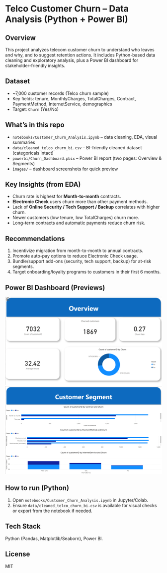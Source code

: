 # Telco Customer Churn – Data Analysis (Python + Power BI)

## Overview
This project analyzes telecom customer churn to understand who leaves and why, and to suggest retention actions. It includes Python-based data cleaning and exploratory analysis, plus a Power BI dashboard for stakeholder-friendly insights.

## Dataset
- ~7,000 customer records (Telco churn sample)
- Key fields: tenure, MonthlyCharges, TotalCharges, Contract, PaymentMethod, InternetService, demographics
- Target: `Churn` (Yes/No)

## What’s in this repo
- `notebooks/Customer_Churn_Analysis.ipynb` – data cleaning, EDA, visual summaries
- `data/cleaned_telco_churn_bi.csv` – BI-friendly cleaned dataset (categoricals intact)
- `powerbi/Churn_Dashboard.pbix` – Power BI report (two pages: Overview & Segments)
- `images/` – dashboard screenshots for quick preview

## Key Insights (from EDA)
- Churn rate is highest for **Month-to-month** contracts.
- **Electronic Check** users churn more than other payment methods.
- Lack of **Online Security / Tech Support / Backup** correlates with higher churn.
- Newer customers (low tenure, low TotalCharges) churn more.
- Long-term contracts and automatic payments reduce churn risk.

## Recommendations
1. Incentivize migration from month-to-month to annual contracts.
2. Promote auto-pay options to reduce Electronic Check usage.
3. Bundle/support add-ons (security, tech support, backup) for at-risk segments.
4. Target onboarding/loyalty programs to customers in their first 6 months.

## Power BI Dashboard (Previews)
![Overview](dashboard_Pics/Overview.png)
![Churn by Contract](dashboard_Pics/Churn_by_contract.png)


## How to run (Python)
1. Open `notebooks/Customer_Churn_Analysis.ipynb` in Jupyter/Colab.
2. Ensure `data/cleaned_telco_churn_bi.csv` is available for visual checks or export from the notebook if needed.

## Tech Stack
Python (Pandas, Matplotlib/Seaborn), Power BI.

## License
MIT

